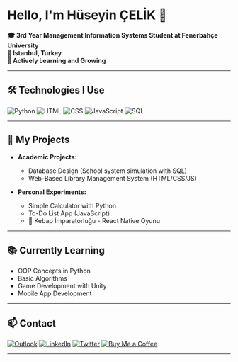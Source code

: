 # Hello, I'm Hüseyin ÇELİK 👋

**🎓 3rd Year Management Information Systems Student at Fenerbahçe University**  
**📍 Istanbul, Turkey**  
**🌱 Actively Learning and Growing**

---

## 🛠️ Technologies I Use
![Python](https://img.shields.io/badge/Python-3776AB?style=flat&logo=python&logoColor=white)
![HTML](https://img.shields.io/badge/HTML-E34F26?style=flat&logo=html5&logoColor=white)
![CSS](https://img.shields.io/badge/CSS-1572B6?style=flat&logo=css3&logoColor=white)
![JavaScript](https://img.shields.io/badge/JavaScript-F7DF1E?style=flat&logo=javascript&logoColor=black)
![SQL](https://img.shields.io/badge/SQL-4479A1?style=flat&logo=postgresql&logoColor=white)

---

## 📂 My Projects
- **Academic Projects:**  
  - Database Design (School system simulation with SQL)  
  - Web-Based Library Management System (HTML/CSS/JS)  

- **Personal Experiments:**  
  - Simple Calculator with Python  
  - To-Do List App (JavaScript)  
  - 🥙 Kebap İmparatorluğu - React Native Oyunu
---

## 📚 Currently Learning
- OOP Concepts in Python  
- Basic Algorithms  
- Game Development with Unity  
- Mobile App Development  

---

## 📫 Contact
[![Outlook](https://img.shields.io/badge/Outlook-0072C6?style=flat&logo=microsoft-outlook&logoColor=white)](mailto:celik-01-@hotmail.com)
[![LinkedIn](https://img.shields.io/badge/LinkedIn-0A66C2?style=flat&logo=linkedin&logoColor=white)](https://www.linkedin.com/in/huseyincelik2/)
[![Twitter](https://img.shields.io/badge/-Follow-blue?style=flat&logo=twitter)](https://x.com/usain_dev) 
[![Buy Me a Coffee](https://img.shields.io/badge/-Support%20Me-FFDD00?style=flat&logo=buymeacoffee)](https://buymeacoffee.com/usain_dev)

---
